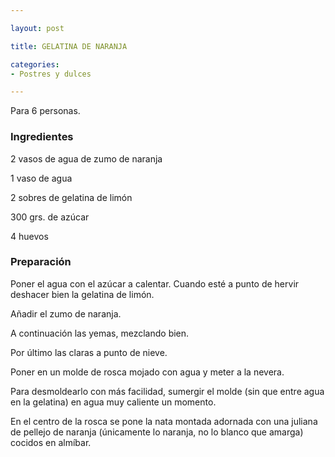 ```yaml
---

layout: post

title: GELATINA DE NARANJA

categories:
- Postres y dulces

---
```


Para 6 personas.

<h3>Ingredientes</h3>

2 vasos de agua de zumo de naranja

1 vaso de agua

2 sobres de gelatina de limón

300 grs. de azúcar

4 huevos

<h3>Preparación</h3>

Poner el agua con el azúcar a calentar. Cuando esté a punto de hervir deshacer bien la gelatina de limón.

Añadir el zumo de naranja.

A continuación las yemas, mezclando bien.

Por último las claras a punto de nieve.

Poner en un molde de rosca mojado con agua y meter a la nevera.

Para desmoldearlo con más facilidad, sumergir el molde (sin que entre agua en la gelatina) en agua muy caliente un momento.

En el centro de la rosca se pone la nata montada adornada con una juliana de pellejo de naranja (únicamente lo naranja, no lo blanco que amarga) cocidos en almíbar.
